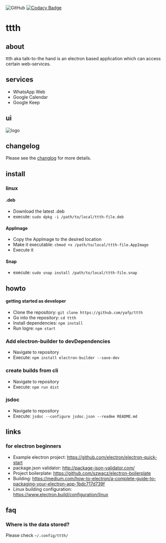 ![GitHub](https://img.shields.io/github/license/yafp/ttth.svg)
[![Codacy Badge](https://api.codacy.com/project/badge/Grade/64a82c2d156f41c1b75431fb6da1c693)](https://www.codacy.com/app/yafp/ttth?utm_source=github.com&amp;utm_medium=referral&amp;utm_content=yafp/ttth&amp;utm_campaign=Badge_Grade)

# ttth
## about
ttth aka talk-to-the hand is an electron based application which can access certain web-services.

## services
* WhatsApp Web
* Google Calendar
* Google Keep

## ui
![logo](https://raw.githubusercontent.com/yafp/ttth/master/.github/ui_latest.png)

## changelog
Please see the [changlog](CHANGELOG.md) for more details.

## install
### linux

#### .deb
* Download the latest .deb
* execute: ```sudo dpkg -i /path/to/local/ttth-file.deb```

#### AppImage
* Copy the AppImage to the desired location
* Make it executable: ```chmod +x /path/to/local/ttth-file.AppImage```
* Execute it

#### Snap
* execute: ```sudo snap install /path/to/local/ttth-file.snap```


## howto
#### getting started as developer
* Clone the repository: ```git clone https://github.com/yafp/ttth```
* Go into the repository: ```cd ttth```
* Install dependencies: ```npm install```
* Run logre: ```npm start```

### Add electron-builder to devDependencies
* Navigate to repository
* Execute: ```npm install electron-builder --save-dev```

### create builds from cli
* Navigate to repository
* Execute: ```npm run dist```

### jsdoc
* Navigate to repository
* Execute: ```jsdoc --configure jsdoc.json --readme README.md```

## links
### for electron beginners
* Example electron project: https://github.com/electron/electron-quick-start
* package.json validator: http://package-json-validator.com/
* Project boilerplate: https://github.com/szwacz/electron-boilerplate
* Building: https://medium.com/how-to-electron/a-complete-guide-to-packaging-your-electron-app-1bdc717d739f
* Linux building configuration: https://www.electron.build/configuration/linux


## faq
### Where is the data stored?
Please check ```~/.config/ttth/```
